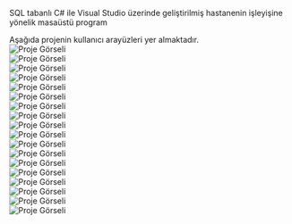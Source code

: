 SQL tabanlı C# ile  Visual Studio üzerinde geliştirilmiş hastanenin işleyişine yönelik masaüstü program  <br>

Aşağıda projenin kullanıcı arayüzleri yer almaktadır.  
![Proje Görseli](https://github.com/muratcivek/hastaneOtomasyonu/blob/main/kullaniciArayuzleri/1.png)  
![Proje Görseli](https://github.com/muratcivek/hastaneOtomasyonu/blob/main/kullaniciArayuzleri/2.png)  
![Proje Görseli](https://github.com/muratcivek/hastaneOtomasyonu/blob/main/kullaniciArayuzleri/3.png)  
![Proje Görseli](https://github.com/muratcivek/hastaneOtomasyonu/blob/main/kullaniciArayuzleri/4.png)  
![Proje Görseli](https://github.com/muratcivek/hastaneOtomasyonu/blob/main/kullaniciArayuzleri/5.png)  
![Proje Görseli](https://github.com/muratcivek/hastaneOtomasyonu/blob/main/kullaniciArayuzleri/6.png)  
![Proje Görseli](https://github.com/muratcivek/hastaneOtomasyonu/blob/main/kullaniciArayuzleri/7.png)  
![Proje Görseli](https://github.com/muratcivek/hastaneOtomasyonu/blob/main/kullaniciArayuzleri/8.png)  
![Proje Görseli](https://github.com/muratcivek/hastaneOtomasyonu/blob/main/kullaniciArayuzleri/9.png)  
![Proje Görseli](https://github.com/muratcivek/hastaneOtomasyonu/blob/main/kullaniciArayuzleri/10.png)  
![Proje Görseli](https://github.com/muratcivek/hastaneOtomasyonu/blob/main/kullaniciArayuzleri/11.png)  
![Proje Görseli](https://github.com/muratcivek/hastaneOtomasyonu/blob/main/kullaniciArayuzleri/12.png)  
![Proje Görseli](https://github.com/muratcivek/hastaneOtomasyonu/blob/main/kullaniciArayuzleri/13.png)  
![Proje Görseli](https://github.com/muratcivek/hastaneOtomasyonu/blob/main/kullaniciArayuzleri/14.png)  
![Proje Görseli](https://github.com/muratcivek/hastaneOtomasyonu/blob/main/kullaniciArayuzleri/15.png)  
![Proje Görseli](https://github.com/muratcivek/hastaneOtomasyonu/blob/main/kullaniciArayuzleri/16.png)  
![Proje Görseli](https://github.com/muratcivek/hastaneOtomasyonu/blob/main/kullaniciArayuzleri/17.png)  
![Proje Görseli](https://github.com/muratcivek/hastaneOtomasyonu/blob/main/kullaniciArayuzleri/18.png)  





